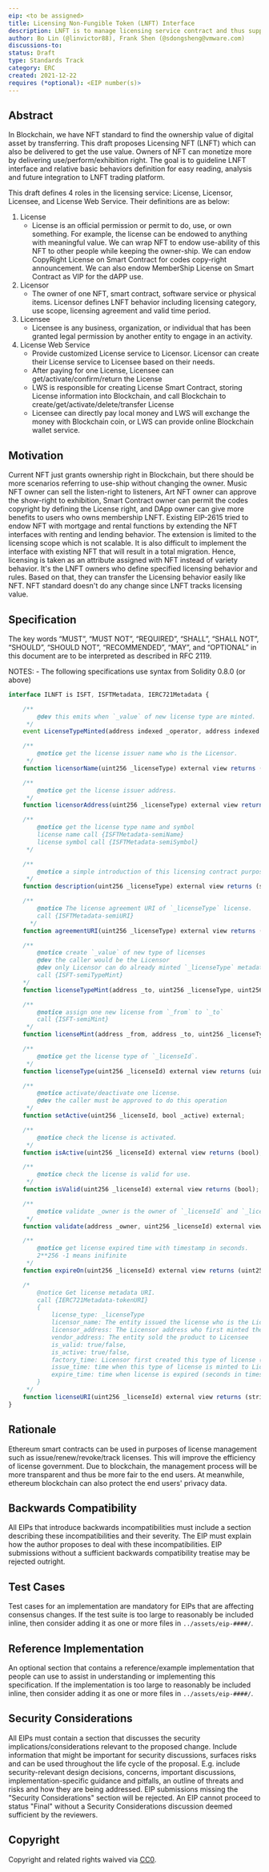 ```yaml
---
eip: <to be assigned>
title: Licensing Non-Fungible Token (LNFT) Interface
description: LNFT is to manage licensing service contract and thus support proof-of-licensing transfer within a period
author: Bo Lin (@linvictor88), Frank Shen (@sdongsheng@vmware.com)
discussions-to:
status: Draft
type: Standards Track
category: ERC
created: 2021-12-22
requires (*optional): <EIP number(s)>
---
```


## Abstract
In Blockchain, we have NFT standard to find the ownership value of digital asset by transferring. This draft proposes Licensing NFT (LNFT) which can also be delivered to get the use value. Owners of NFT can monetize more by delivering use/perform/exhibition right. The goal is to guideline LNFT interface and relative basic behaviors definition for easy reading, analysis and future integration to LNFT trading platform.

This draft defines 4 roles in the licensing service: License, Licensor, Licensee, and License Web Service. Their definitions are as below:
1. License
    - License is an official permission or permit to do, use, or own something. For example, the license can be endowed to anything with meaningful value. We can wrap NFT to endow use-ability of this NFT to other people while keeping the owner-ship. We can endow CopyRight License on Smart Contract for codes copy-right announcement. We can also endow MemberShip License on Smart Contract as VIP for the dAPP use.
2. Licensor
    - The owner of one NFT, smart contract, software service or physical items. Licensor defines LNFT behavior including licensing category, use scope, licensing agreement and valid time period.
3. Licensee
    - Licensee is any business, organization, or individual that has been granted legal permission by another entity to engage in an activity.
4. License Web Service
    - Provide customized License service to Licensor. Licensor can create their License service to Licensee based on their needs.
    - After paying for one License, Licensee can get/activate/confirm/return the License
    - LWS is responsible for creating License Smart Contract, storing License information into Blockchain, and call Blockchain to create/get/activate/delete/transfer License
    - Licensee can directly pay local money and LWS will exchange the money with Blockchain coin, or LWS can provide online Blockchain wallet service.

## Motivation
Current NFT just grants ownership right in Blockchain, but there should be more scenarios referring to use-ship without changing the owner. Music NFT owner can sell the listen-right to listeners, Art NFT owner can approve the show-right to exhibition, Smart Contract owner can permit the codes copyright by defining the License right, and DApp owner can give more benefits to users who owns membership LNFT. Existing EIP-2615 tried to endow NFT with mortgage and rental functions by extending the NFT interfaces with renting and lending behavior. The extension is limited to the licensing scope which is not scalable. It is also difficult to implement the interface with existing NFT that will result in a total migration. Hence, licensing is taken as an attribute assigned with NFT instead of variety behavior. It's the LNFT owners who define specified licensing behavior and rules. Based on that, they can transfer the Licensing behavior easily like NFT. NFT standard doesn't do any change since LNFT tracks licensing value.

## Specification
The key words “MUST”, “MUST NOT”, “REQUIRED”, “SHALL”, “SHALL NOT”, “SHOULD”, “SHOULD NOT”, “RECOMMENDED”, “MAY”, and “OPTIONAL” in this document are to be interpreted as described in RFC 2119.

NOTES:
    - The following specifications use syntax from Solidity 0.8.0 (or above)

```javascript
interface ILNFT is ISFT, ISFTMetadata, IERC721Metadata {

    /**
        @dev this emits when `_value` of new license type are minted.
     */
    event LicenseTypeMinted(address indexed _operator, address indexed _to, uint256 indexed _licenseType, uint256 _value, string _licensorName, string _desc, string _licenseName, string _licenseSymbol, bytes _data);

    /**
        @notice get the license issuer name who is the Licensor.
     */
	function licensorName(uint256 _licenseType) external view returns (string memory);

    /**
        @notice get the license issuer address.
     */
	function licensorAddress(uint256 _licenseType) external view returns (address);

    /**
        @notice get the license type name and symbol
        license name call {ISFTMetadata-semiName}
        license symbol call {ISFTMetadata-semiSymbol}
     */

	/**
        @notice a simple introduction of this licensing contract purpose, use and some notices.
     */
	function description(uint256 _licenseType) external view returns (string memory);

    /**
        @notice The license agreement URI of `_licenseType` license.
        call {ISFTMetadata-semiURI}
      */
	function agreementURI(uint256 _licenseType) external view returns (string memory);

	/**
		@notice create `_value` of new type of licenses
        @dev the caller would be the Licensor
        @dev only Licensor can do already minted `_licenseType` metadata change.
        call {ISFT-semiTypeMint}
	*/
	function licenseTypeMint(address _to, uint256 _licenseType, uint256 _value, string calldata _licensorName, string calldata _desc, string calldata _licenseName, string calldata _licenseSymbol, bytes calldata _data) external;

    /**
        @notice assign one new license from `_from` to `_to`
        call {ISFT-semiMint}
     */
	function licenseMint(address _from, address _to, uint256 _licenseType, bool _active, bytes calldata _data) external;

    /**
        @notice get the license type of `_licenseId`.
     */
    function licenseType(uint256 _licenseId) external view returns (uint256 _licenseType);

	/**
		@notice activate/deactivate one license.
		@dev the caller must be approved to do this operation
	 */
	function setActive(uint256 _licenseId, bool _active) external;

    /**
        @notice check the license is activated.
     */
	function isActive(uint256 _licenseId) external view returns (bool);

    /**
        @notice check the license is valid for use.
     */
	function isValid(uint256 _licenseId) external view returns (bool);

    /**
        @notice validate _owner is the owner of `_licenseId` and `_licenseId` is valid. 
     */
    function validate(address _owner, uint256 _licenseId) external view returns (bool);

    /**
        @notice get license expired time with timestamp in seconds.
        2**256 -1 means inifinite
     */
	function expireOn(uint256 _licenseId) external view returns (uint256);

    /*
        @notice Get license metadata URI.
        call {IERC721Metadata-tokenURI}
        {
            license_type: _licenseType
            licensor_name: The entity issued the license who is the Licensor name
            licensor_address: The Licensor address who first minted the new `_licenseType` licenses
            vendor_address: The entity sold the product to Licensee
            is_valid: true/false,
            is_active: true/false,
            factory_time: Licensor first created this type of license (timestamp in seconds).
            issue_time: time when this type of license is minted to Licensee (timestamp in seconds).
            expire_time: time when license is expired (seconds in timestamp).
	    }
     */
    function licenseURI(uint256 _licenseId) external view returns (string memory);
}
```

## Rationale
Ethereum smart contracts can be used in purposes of license management such as issue/renew/revoke/track licenses. This will improve the efficiency of license government. Due to blockchain, the management process will be more transparent and thus be more fair to the end users. At meanwhile, ethereum blockchain can also protect the end users' privacy data. 

## Backwards Compatibility
All EIPs that introduce backwards incompatibilities must include a section describing these incompatibilities and their severity. The EIP must explain how the author proposes to deal with these incompatibilities. EIP submissions without a sufficient backwards compatibility treatise may be rejected outright.

## Test Cases
Test cases for an implementation are mandatory for EIPs that are affecting consensus changes.  If the test suite is too large to reasonably be included inline, then consider adding it as one or more files in `../assets/eip-####/`.

## Reference Implementation
An optional section that contains a reference/example implementation that people can use to assist in understanding or implementing this specification.  If the implementation is too large to reasonably be included inline, then consider adding it as one or more files in `../assets/eip-####/`.

## Security Considerations
All EIPs must contain a section that discusses the security implications/considerations relevant to the proposed change. Include information that might be important for security discussions, surfaces risks and can be used throughout the life cycle of the proposal. E.g. include security-relevant design decisions, concerns, important discussions, implementation-specific guidance and pitfalls, an outline of threats and risks and how they are being addressed. EIP submissions missing the "Security Considerations" section will be rejected. An EIP cannot proceed to status "Final" without a Security Considerations discussion deemed sufficient by the reviewers.

## Copyright
Copyright and related rights waived via [CC0](https://creativecommons.org/publicdomain/zero/1.0/).
